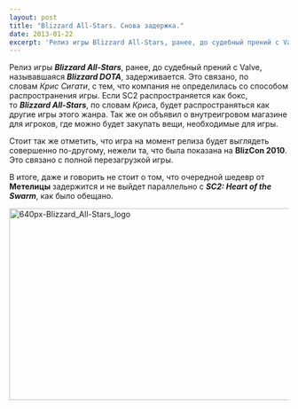 ```yaml
---
layout: post
title: "Blizzard All-Stars. Снова задержка."
date: 2013-01-22
excerpt: 'Релиз игры Blizzard All-Stars, ранее, до судебный прений с Valve, называвшаяся Blizzard DOTA, задерживается. Это связано, по словам Крис Сигати, с тем, что компания не определилась со способом распространения игры. Подробности внутри новости.'
---
```


Релиз игры <strong><em>Blizzard All-Stars</em></strong>, ранее, до судебный прений с Valve, называвшаяся <em><strong>Blizzard DOTA</strong></em>, задерживается. Это связано, по словам <em>Крис Сигати</em>, с тем, что компания не определилась со способом распространения игры. Если SC2 распространяется как бокс, то <strong><em>Blizzard All-Stars</em></strong>, по словам <em>Крис</em>а, будет распространяться как другие игры этого жанра. Так же он объявил о внутреигровом магазине для игроков, где можно будет закупать вещи, необходимые для игры.

Стоит так же отметить, что игра на момент релиза будет выглядеть совершенно по-другому, нежели та, что была показана на <strong>BlizCon 2010</strong>. Это связано с полной перезагрузкой игры.

В итоге, даже и говорить не стоит о том, что очередной шедевр от <strong>Метелицы</strong> задержится и не выйдет параллельно с <em><strong>SC2: Heart of the Swarm</strong></em>, как было обещано.

<a href="http://gamersoul.ru/blizzard-all-stars-%d1%81%d0%bd%d0%be%d0%b2%d0%b0-%d0%b7%d0%b0%d0%b4%d0%b5%d1%80%d0%b6%d0%ba%d0%b0/640px-blizzard_all-stars_logo/" rel="attachment wp-att-826"><img class="size-full wp-image-826 aligncenter" alt="640px-Blizzard_All-Stars_logo" src="http://gamersoul.ru/wp-content/uploads/2013/01/640px-Blizzard_All-Stars_logo.png" width="640" height="346" /></a>